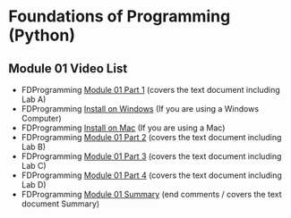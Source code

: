 # Foundations of Programming (Python)  

## Module 01 Video List

* FDProgramming [Module 01 Part 1](https://youtu.be/STMULMmvRIU) (covers the text document including Lab A)
* FDProgramming [Install on Windows](https://youtu.be/AZAwg2dFM7M) (If you are using a Windows Computer)
* FDProgramming [Install on Mac](https://youtu.be/kWPXsl2GnBk) (If you are using a Mac)
* FDProgramming [Module 01 Part 2](https://youtu.be/GB2tUM5gjBI) (covers the text document including Lab B)
* FDProgramming [Module 01 Part 3](https://youtu.be/wloywExUAAU) (covers the text document including Lab C)
* FDProgramming [Module 01 Part 4](https://youtu.be/uyiJh35HKHA) (covers the text document including Lab D)
* FDProgramming [Module 01 Summary](https://youtu.be/qM7av1eBCeo) (end comments / covers the text document Summary)
